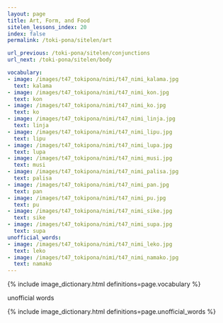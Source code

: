 ```yaml
---
layout: page
title: Art, Form, and Food
sitelen_lessons_index: 20
index: false
permalink: /toki-pona/sitelen/art

url_previous: /toki-pona/sitelen/conjunctions
url_next: /toki-pona/sitelen/body

vocabulary:
- image: /images/t47_tokipona/nimi/t47_nimi_kalama.jpg
  text: kalama
- image: /images/t47_tokipona/nimi/t47_nimi_kon.jpg
  text: kon
- image: /images/t47_tokipona/nimi/t47_nimi_ko.jpg
  text: ko
- image: /images/t47_tokipona/nimi/t47_nimi_linja.jpg
  text: linja
- image: /images/t47_tokipona/nimi/t47_nimi_lipu.jpg
  text: lipu
- image: /images/t47_tokipona/nimi/t47_nimi_lupa.jpg
  text: lupa
- image: /images/t47_tokipona/nimi/t47_nimi_musi.jpg
  text: musi
- image: /images/t47_tokipona/nimi/t47_nimi_palisa.jpg
  text: palisa
- image: /images/t47_tokipona/nimi/t47_nimi_pan.jpg
  text: pan
- image: /images/t47_tokipona/nimi/t47_nimi_pu.jpg
  text: pu
- image: /images/t47_tokipona/nimi/t47_nimi_sike.jpg
  text: sike
- image: /images/t47_tokipona/nimi/t47_nimi_supa.jpg
  text: supa
unofficial_words:
- image: /images/t47_tokipona/nimi/t47_nimi_leko.jpg
  text: leko
- image: /images/t47_tokipona/nimi/t47_nimi_namako.jpg
  text: namako
---
```


{% include image_dictionary.html definitions=page.vocabulary %}

unofficial words

{% include image_dictionary.html definitions=page.unofficial_words %}
